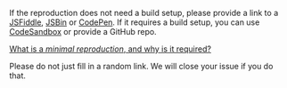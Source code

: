 If the reproduction does not need a build setup, please provide a link to a [JSFiddle](https://jsfiddle.net/posva/3yq6ojLv/5), [JSBin](https://jsbin.com/) or [CodePen](https://codepen.io). If it requires a build setup, you can use [CodeSandbox](https://codesandbox.io/s/vue-router-v4-reproduction-tk1y7) or provide a GitHub repo.

[What is a *minimal reproduction*, and why is it required?](#why-repro)

<span class="vue-text danger">Please do not just fill in a random link. We will close your issue if you do that.</span>
